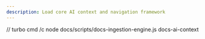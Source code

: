```yaml
---
description: Load core AI context and navigation framework
---
```


// turbo
cmd /c node docs/scripts/docs-ingestion-engine.js docs-ai-context
